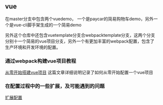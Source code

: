 ## vue  
在master分支中包含两个vuedemo， 一个是paycar的简易购物车demo，另外一个是vue-cli脚手架生成的一个简易demo   

另外这个仓库中还包含vuetemplate分支合webpacktemplate分支，这两个分支分别十一个简易的vue项目分支，另外一个有更加丰富的webpack配置，包含了生产环境和开发环境的配置。


### 通过webpack构建vue项目教程
[从零开始搭建vue项目](init.md)  这篇文章详细说明记录了如何从零开始配置一个vue项目

### 在配置过程中的一些扩展，及可能遇到的问题
[扩展配置](farther.md)

###
